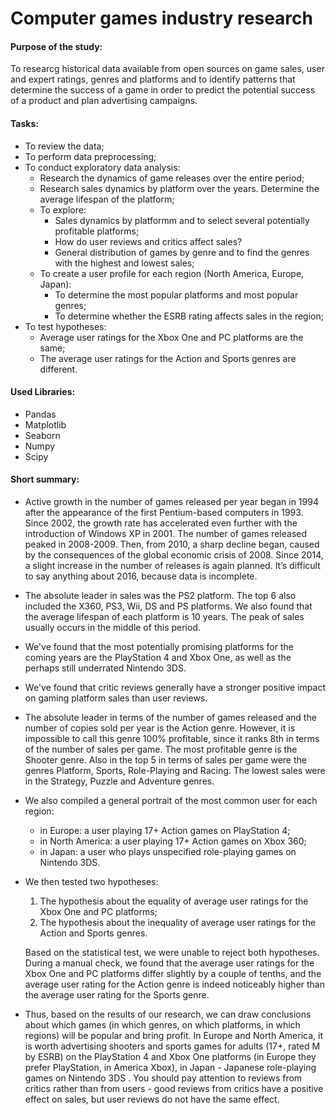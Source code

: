 # Computer games industry research

#### Purpose of the study:

To researcg historical data available from open sources on game sales, user and expert ratings, genres and platforms and to identify patterns that determine the success of a game in order to predict the potential success of a product and plan advertising campaigns.

#### Tasks:
- To review the data;
- To perform data preprocessing;
- To conduct exploratory data analysis:
  - Research the dynamics of game releases over the entire period;
  - Research sales dynamics by platform over the years. Determine the average lifespan of the platform;
  - To explore:
    - Sales dynamics by platformm and to select several potentially profitable platforms;
    - How do user reviews and critics affect sales?
    - General distribution of games by genre and to find the genres with the highest and lowest sales;
  - To create a user profile for each region (North America, Europe, Japan):
    - To determine the most popular platforms and most popular genres;
    - To determine whether the ESRB rating affects sales in the region;
- To test hypotheses:
  - Average user ratings for the Xbox One and PC platforms are the same;
  - The average user ratings for the Action and Sports genres are different.
    
#### Used Libraries:
- Pandas
- Matplotlib
- Seaborn
- Numpy
- Scipy

#### Short summary:
- Active growth in the number of games released per year began in 1994 after the appearance of the first Pentium-based computers in 1993. Since 2002, the growth rate has accelerated even further with the introduction of Windows XP in 2001. The number of games released peaked in 2008-2009. Then, from 2010, a sharp decline began, caused by the consequences of the global economic crisis of 2008. Since 2014, a slight increase in the number of releases is again planned. It’s difficult to say anything about 2016, because data is incomplete.
- The absolute leader in sales was the PS2 platform. The top 6 also included the X360, PS3, Wii, DS and PS platforms. We also found that the average lifespan of each platform is 10 years. The peak of sales usually occurs in the middle of this period.
- We've found that the most potentially promising platforms for the coming years are the PlayStation 4 and Xbox One, as well as the perhaps still underrated Nintendo 3DS.
- We've found that critic reviews generally have a stronger positive impact on gaming platform sales than user reviews.
- The absolute leader in terms of the number of games released and the number of copies sold per year is the Action genre. However, it is impossible to call this genre 100% profitable, since it ranks 8th in terms of the number of sales per game. The most profitable genre is the Shooter genre. Also in the top 5 in terms of sales per game were the genres Platform, Sports, Role-Playing and Racing. The lowest sales were in the Strategy, Puzzle and Adventure genres.
- We also compiled a general portrait of the most common user for each region:
  - in Europe: a user playing 17+ Action games on PlayStation 4;
  - in North America: a user playing 17+ Action games on Xbox 360;
  - in Japan: a user who plays unspecified role-playing games on Nintendo 3DS.
- We then tested two hypotheses:
    1. The hypothesis about the equality of average user ratings for the Xbox One and PC platforms;
    2. The hypothesis about the inequality of average user ratings for the Action and Sports genres. <br>

  Based on the statistical test, we were unable to reject both hypotheses. During a manual check, we found that the average user ratings for the Xbox One and PC platforms differ slightly by a couple of tenths, and the average user rating for the Action genre is indeed noticeably higher than the average user rating for the Sports genre. <br>

- Thus, based on the results of our research, we can draw conclusions about which games (in which genres, on which platforms, in which regions) will be popular and bring profit.
In Europe and North America, it is worth advertising shooters and sports games for adults (17+, rated M by ESRB) on the PlayStation 4 and Xbox One platforms (in Europe they prefer PlayStation, in America Xbox), in Japan - Japanese role-playing games on Nintendo 3DS . You should pay attention to reviews from critics rather than from users - good reviews from critics have a positive effect on sales, but user reviews do not have the same effect.
